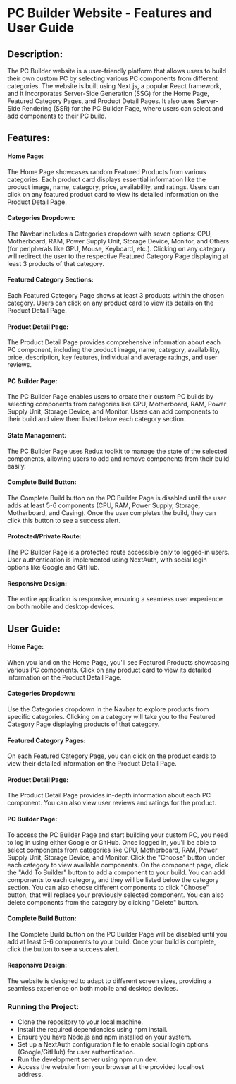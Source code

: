# PC Builder Website - Features and User Guide

## Description:

The PC Builder website is a user-friendly platform that allows users to build their own custom PC by selecting various PC components from different categories. The website is built using Next.js, a popular React framework, and it incorporates Server-Side Generation (SSG) for the Home Page, Featured Category Pages, and Product Detail Pages. It also uses Server-Side Rendering (SSR) for the PC Builder Page, where users can select and add components to their PC build.

## Features:

#### Home Page:

The Home Page showcases random Featured Products from various categories. Each product card displays essential information like the product image, name, category, price, availability, and ratings. Users can click on any featured product card to view its detailed information on the Product Detail Page.

#### Categories Dropdown:

The Navbar includes a Categories dropdown with seven options: CPU, Motherboard, RAM, Power Supply Unit, Storage Device, Monitor, and Others (for peripherals like GPU, Mouse, Keyboard, etc.). Clicking on any category will redirect the user to the respective Featured Category Page displaying at least 3 products of that category.

#### Featured Category Sections:

Each Featured Category Page shows at least 3 products within the chosen category. Users can click on any product card to view its details on the Product Detail Page.

#### Product Detail Page:

The Product Detail Page provides comprehensive information about each PC component, including the product image, name, category, availability, price, description, key features, individual and average ratings, and user reviews.

#### PC Builder Page:

The PC Builder Page enables users to create their custom PC builds by selecting components from categories like CPU, Motherboard, RAM, Power Supply Unit, Storage Device, and Monitor. Users can add components to their build and view them listed below each category section.

#### State Management:

The PC Builder Page uses Redux toolkit to manage the state of the selected components, allowing users to add and remove components from their build easily.

#### Complete Build Button:

The Complete Build button on the PC Builder Page is disabled until the user adds at least 5-6 components (CPU, RAM, Power Supply, Storage, Motherboard, and Casing). Once the user completes the build, they can click this button to see a success alert.

#### Protected/Private Route:

The PC Builder Page is a protected route accessible only to logged-in users. User authentication is implemented using NextAuth, with social login options like Google and GitHub.

#### Responsive Design:

The entire application is responsive, ensuring a seamless user experience on both mobile and desktop devices.

## User Guide:

#### Home Page:

When you land on the Home Page, you'll see Featured Products showcasing various PC components. Click on any product card to view its detailed information on the Product Detail Page.

#### Categories Dropdown:

Use the Categories dropdown in the Navbar to explore products from specific categories. Clicking on a category will take you to the Featured Category Page displaying products of that category.

#### Featured Category Pages:

On each Featured Category Page, you can click on the product cards to view their detailed information on the Product Detail Page.

#### Product Detail Page:

The Product Detail Page provides in-depth information about each PC component. You can also view user reviews and ratings for the product.

#### PC Builder Page:

To access the PC Builder Page and start building your custom PC, you need to log in using either Google or GitHub. Once logged in, you'll be able to select components from categories like CPU, Motherboard, RAM, Power Supply Unit, Storage Device, and Monitor. Click the "Choose" button under each category to view available components. On the component page, click the "Add To Builder" button to add a component to your build. You can add components to each category, and they will be listed below the category section. You can also choose different components to click "Choose" button, that will replace your previously selected component. You can also delete components from the category by clicking "Delete" button.

#### Complete Build Button:

The Complete Build button on the PC Builder Page will be disabled until you add at least 5-6 components to your build. Once your build is complete, click the button to see a success alert.

#### Responsive Design:

The website is designed to adapt to different screen sizes, providing a seamless experience on both mobile and desktop devices.

### Running the Project:

-   Clone the repository to your local machine.
-   Install the required dependencies using npm install.
-   Ensure you have Node.js and npm installed on your system.
-   Set up a NextAuth configuration file to enable social login options (Google/GitHub) for user authentication.
-   Run the development server using npm run dev.
-   Access the website from your browser at the provided localhost address.
